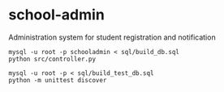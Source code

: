 # school-admin
Administration system for student registration and notification

```
mysql -u root -p schooladmin < sql/build_db.sql
python src/controller.py

mysql -u root -p < sql/build_test_db.sql
python -m unittest discover
```